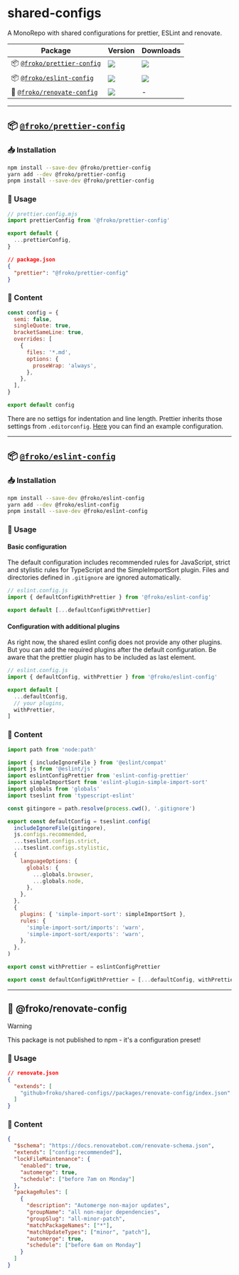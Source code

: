 # shared-configs

A MonoRepo with shared configurations for prettier, ESLint and renovate.

| **Package**                                                                     | **Version**                                                                                                                                   | **Downloads**                                                                                                 |
| ------------------------------------------------------------------------------- | --------------------------------------------------------------------------------------------------------------------------------------------- | ------------------------------------------------------------------------------------------------------------- |
| 📦 [`@froko/prettier-config`](https://npmjs.com/package/@froko/prettier-config) | ![](https://img.shields.io/npm/v/%40froko%2Fprettier-config/latest.svg)                                                                       | [![](https://img.shields.io/npm/dw/@froko/prettier-config)](https://npmjs.com/package/@froko/prettier-config) |
| 📦 [`@froko/eslint-config`](https://npmjs.com/package/@froko/eslint-config)     | ![](https://img.shields.io/npm/v/%40froko%2Feslint-config/latest.svg)                                                                         | [![](https://img.shields.io/npm/dw/@froko/eslint-config)](https://npmjs.com/package/@froko/eslint-config)     |
| 📝 [`@froko/renovate-config`](https://npmjs.com/package/@froko/prettier-config) | ![](https://img.shields.io/github/package-json/v/froko/shared-configs?filename=packages%2Frenovate-config%2Findex.json&label=github%40latest) | -                                                                                                             |

---

## 📦 [`@froko/prettier-config`](https://www.npmjs.com/package/@froko/prettier-config)

### 📥 Installation

```bash
npm install --save-dev @froko/prettier-config
yarn add --dev @froko/prettier-config
pnpm install --save-dev @froko/prettier-config
```

### 🔩 Usage

```js
// prettier.config.mjs
import prettierConfig from '@froko/prettier-config'

export default {
  ...prettierConfig,
}
```

```json
// package.json
{
  "prettier": "@froko/prettier-config"
}
```

### 📝 Content

```js
const config = {
  semi: false,
  singleQuote: true,
  bracketSameLine: true,
  overrides: [
    {
      files: '*.md',
      options: {
        proseWrap: 'always',
      },
    },
  ],
}

export default config
```

There are no settigs for indentation and line length. Prettier inherits those
settings from `.editorconfig`.
[Here](https://gist.github.com/froko/5a8fa7332908c459ff562127e2ea60d5) you can
find an example configuration.

---

## 📦 [`@froko/eslint-config`](https://www.npmjs.com/package/@froko/eslint-config)

### 📥 Installation

```bash
npm install --save-dev @froko/eslint-config
yarn add --dev @froko/eslint-config
pnpm install --save-dev @froko/eslint-config
```

### 🔩 Usage

#### Basic configuration

The default configuration includes recommended rules for JavaScript, strict and
stylistic rules for TypeScript and the SimpleImportSort plugin. Files and
directories defined in `.gitignore` are ignored automatically.

```js
// eslint.config.js
import { defaultConfigWithPrettier } from '@froko/eslint-config'

export default [...defaultConfigWithPrettier]
```

#### Configuration with additional plugins

As right now, the shared eslint config does not provide any other plugins. But
you can add the required plugins after the default configuration. Be aware that
the prettier plugin has to be included as last element.

```js
// eslint.config.js
import { defaultConfig, withPrettier } from '@froko/eslint-config'

export default [
  ...defaultConfig,
  // your plugins,
  withPrettier,
]
```

### 📝 Content

```js
import path from 'node:path'

import { includeIgnoreFile } from '@eslint/compat'
import js from '@eslint/js'
import eslintConfigPrettier from 'eslint-config-prettier'
import simpleImportSort from 'eslint-plugin-simple-import-sort'
import globals from 'globals'
import tseslint from 'typescript-eslint'

const gitingore = path.resolve(process.cwd(), '.gitignore')

export const defaultConfig = tseslint.config(
  includeIgnoreFile(gitingore),
  js.configs.recommended,
  ...tseslint.configs.strict,
  ...tseslint.configs.stylistic,
  {
    languageOptions: {
      globals: {
        ...globals.browser,
        ...globals.node,
      },
    },
  },
  {
    plugins: { 'simple-import-sort': simpleImportSort },
    rules: {
      'simple-import-sort/imports': 'warn',
      'simple-import-sort/exports': 'warn',
    },
  },
)

export const withPrettier = eslintConfigPrettier

export const defaultConfigWithPrettier = [...defaultConfig, withPrettier]
```

---

## 📝 @froko/renovate-config

> [!WARNING]  
> This package is not published to npm - it's a configuration preset!

### 🔩 Usage

```json
// renovate.json
{
  "extends": [
    "github>froko/shared-configs//packages/renovate-config/index.json"
  ]
}
```

### 📝 Content

```json
{
  "$schema": "https://docs.renovatebot.com/renovate-schema.json",
  "extends": ["config:recommended"],
  "lockFileMaintenance": {
    "enabled": true,
    "automerge": true,
    "schedule": ["before 7am on Monday"]
  },
  "packageRules": [
    {
      "description": "Automerge non-major updates",
      "groupName": "all non-major dependencies",
      "groupSlug": "all-minor-patch",
      "matchPackageNames": ["*"],
      "matchUpdateTypes": ["minor", "patch"],
      "automerge": true,
      "schedule": ["before 6am on Monday"]
    }
  ]
}
```
